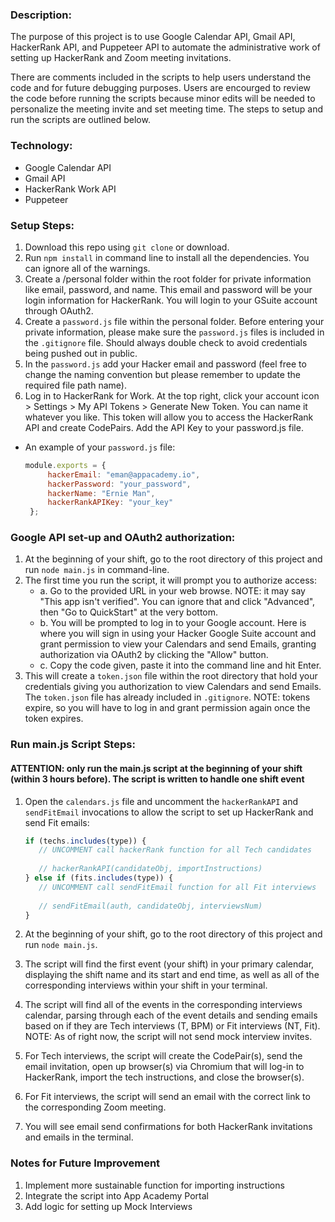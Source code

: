 ### Description:

The purpose of this project is to use Google Calendar API, Gmail API, HackerRank API, and Puppeteer API to automate the administrative work of setting up HackerRank and Zoom meeting invitations.

There are comments included in the scripts to help users understand the code and for future debugging purposes. Users are encourged to review the code before running the scripts because minor edits will be needed to personalize the meeting invite and set meeting time. The steps to setup and run the scripts are outlined below.

### Technology:

- Google Calendar API
- Gmail API
- HackerRank Work API
- Puppeteer

### Setup Steps:

1. Download this repo using `git clone` or download.
2. Run `npm install` in command line to install all the dependencies. You can ignore all of the warnings. 
3. Create a /personal folder within the root folder for private information like email, password, and name. This email and password will be your login information for HackerRank. You will login to your GSuite account through OAuth2. 
4. Create a `password.js` file within the personal folder. Before entering your private information, please make sure the `password.js` files is included in the `.gitignore` file. Should always double check to avoid credentials being pushed out in public.
5. In the `password.js` add your Hacker email and password (feel free to change the naming convention but please remember to update the required file path name).
6. Log in to HackerRank for Work. At the top right, click your account icon > Settings > My API Tokens > Generate New Token. You can name it whatever you like. This token will allow you to access the HackerRank API and create CodePairs. Add the API Key to your password.js file.

- An example of your `password.js` file:

   ```javascript
   module.exports = {
        hackerEmail: "eman@appacademy.io",
        hackerPassword: "your_password",
        hackerName: "Ernie Man",
        hackerRankAPIKey: "your_key"
    };
   ```


### Google API set-up and OAuth2 authorization:

1. At the beginning of your shift, go to the root directory of this project and run `node main.js` in command-line.
2. The first time you run the script, it will prompt you to authorize access:
   - a. Go to the provided URL in your web browse. NOTE: it may say "This app isn't verified". You can ignore that and click "Advanced", then "Go to QuickStart" at the very bottom. 
   - b. You will be prompted to log in to your Google account. Here is where you will sign in using your Hacker Google Suite account and grant permission to view your Calendars and send Emails, granting authorization via OAuth2 by clicking the "Allow" button.
   - c. Copy the code given, paste it into the command line and hit Enter.
3. This will create a `token.json` file within the root directory that hold your credentials giving you authorization to view Calendars and send Emails. The `token.json` file has already included in `.gitignore`. NOTE: tokens expire, so you will have to log in and grant permission again once the token expires.

### Run main.js Script Steps:
#### ATTENTION: only run the main.js script at the beginning of your shift (within 3 hours before). The script is written to handle one shift event

1. Open the `calendars.js` file and uncomment the `hackerRankAPI` and `sendFitEmail` invocations to allow the script to set up HackerRank and send Fit emails:

   ```javascript
   if (techs.includes(type)) {
      // UNCOMMENT call hackerRank function for all Tech candidates
    
      // hackerRankAPI(candidateObj, importInstructions)
   } else if (fits.includes(type)) {
      // UNCOMMENT call sendFitEmail function for all Fit interviews
    
      // sendFitEmail(auth, candidateObj, interviewsNum)
   }    
   ```


2. At the beginning of your shift, go to the root directory of this project and run `node main.js`.
3. The script will find the first event (your shift) in your primary calendar, displaying the shift name and its start and end time, as well as all of the corresponding interviews within your shift in your terminal.
4. The script will find all of the events in the corresponding interviews calendar, parsing through each of the event details and sending emails based on if they are Tech interviews (T, BPM) or Fit interviews (NT, Fit). NOTE: As of right now, the script will not send mock interview invites. 
5. For Tech interviews, the script will create the CodePair(s), send the email invitation, open up browser(s) via Chromium that will log-in to HackerRank, import the tech instructions, and close the browser(s).
6. For Fit interviews, the script will send an email with the correct link to the corresponding Zoom meeting.
7. You will see email send confirmations for both HackerRank invitations and emails in the terminal.

### Notes for Future Improvement

1. Implement more sustainable function for importing instructions
2. Integrate the script into App Academy Portal
3. Add logic for setting up Mock Interviews